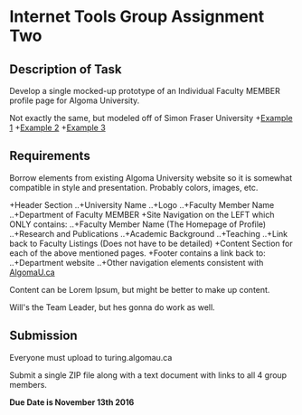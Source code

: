 # Internet Tools Group Assignment Two
## Description of Task
Develop a single mocked-up prototype of an Individual Faculty MEMBER profile page for Algoma University.  

Not exactly the same, but modeled off of Simon Fraser University
+[Example 1](https://www.sfu.ca/education/faculty-profiles/kbeck.html)
+[Example 2](https://www.sfu.ca/education/faculty-profiles/cmamchur.html)
+[Example 3](https://www.sfu.ca/education/faculty-profiles/pliljedahl.html)

## Requirements
Borrow elements from existing Algoma University website so it is somewhat compatible in style and presentation.  Probably colors, images, etc.

+Header Section
..+University Name
..+Logo
..+Faculty Member Name
..+Department of Faculty MEMBER
+Site Navigation on the LEFT which ONLY contains:
..+Faculty Member Name (The Homepage of Profile)
..+Research and Publications
..+Academic Background
..+Teaching
..+Link back to Faculty Listings (Does not have to be detailed)
+Content Section for each of the above mentioned pages.
+Footer contains a link back to:
..+Department website
..+Other navigation elements consistent with [AlgomaU.ca](www.algomau.ca)

Content can be Lorem Ipsum, but might be better to make up content.

Will's the Team Leader, but hes gonna do work as well.

## Submission
Everyone must upload to turing.algomau.ca

Submit a single ZIP file along with a text document with links to all 4 group members.

**Due Date is November 13th 2016**
